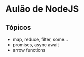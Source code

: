 # Aulão de NodeJS

## Tópicos
- map, reduce, filter, some...
- promises, async await
- arrow functions
